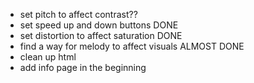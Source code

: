- set pitch to affect contrast?? 
- set speed up and down buttons DONE
- set distortion to affect saturation DONE
- find a way for melody to affect visuals ALMOST DONE
- clean up html
- add info page in the beginning
